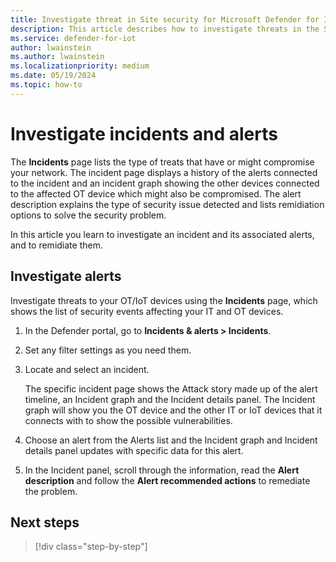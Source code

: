 ```yaml
---
title: Investigate threat in Site security for Microsoft Defender for IoT in XDR Defender portal
description: This article describes how to investigate threats in the Site security feature of Microsoft Defender for IoT in XDR Defender portal
ms.service: defender-for-iot
author: lwainstein
ms.author: lwainstein
ms.localizationpriority: medium
ms.date: 05/19/2024
ms.topic: how-to
---
```


# Investigate incidents and alerts
<!-- change title  to investigate-alerts.md ?? LIMOR-->
The **Incidents** page lists the type of treats that have or might compromise your network. The incident page displays a history of the alerts connected to the incident and an incident graph showing the other devices connected to the affected OT device which might also be compromised. The alert description explains the type of security issue detected and lists remidiation options to solve the security problem.

In this article you learn to investigate an incident and its associated alerts, and to remidiate them.

## Investigate alerts

Investigate threats to your OT/IoT devices using the **Incidents** page, which shows the list of security events affecting your IT and OT devices.

1. In the Defender portal, go to **Incidents & alerts > Incidents**.

1. Set any filter settings as you need them.

1. Locate and select an incident.

    The specific incident page shows the Attack story made up of the alert timeline, an Incident graph and the Incident details panel. The Incident graph will show you the OT device and the other IT or IoT devices that it connects with to show the possible vulnerabilities.

1. Choose an alert from the Alerts list and the Incident graph and Incident details panel updates with specific data for this alert.

1. In the Incident panel, scroll through the information, read the **Alert description** and follow the **Alert recommended actions** to remediate the problem.

<!-- screen shots - any examples - for 3 and 5 AMIT - we will wait to see if there is updates to the environment, if not add these afterwards. -->
## Next steps

> [!div class="step-by-step"]
